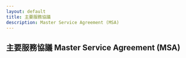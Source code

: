 ```yaml
---
layout: default
title: 主要服務協議
description: Master Service Agreement (MSA)
---
```


## 主要服務協議 Master Service Agreement (MSA)

